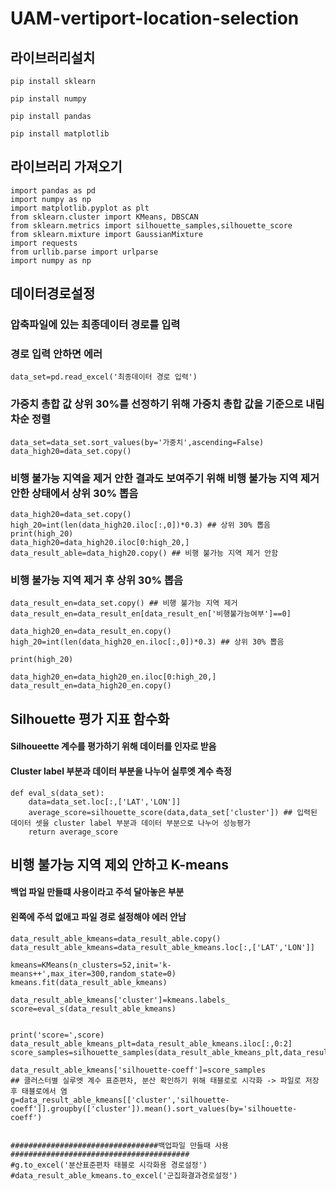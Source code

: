 # UAM-vertiport-location-selection
## 라이브러리설치
```
pip install sklearn
```
```
pip install numpy
```
```
pip install pandas
```
```
pip install matplotlib
```
## 라이브러리 가져오기
```
import pandas as pd
import numpy as np
import matplotlib.pyplot as plt
from sklearn.cluster import KMeans, DBSCAN
from sklearn.metrics import silhouette_samples,silhouette_score
from sklearn.mixture import GaussianMixture
import requests 
from urllib.parse import urlparse
import numpy as np
```
## 데이터경로설정 
### 압축파일에 있는 최종데이터 경로를 입력
### 경로 입력 안하면 에러
```
data_set=pd.read_excel('최종데이터 경로 입력')
```
### 가중치 총합 값 상위 30%를 선정하기 위해 가중치 총합 값을 기준으로 내림차순 정렬
```
data_set=data_set.sort_values(by='가중치',ascending=False)
data_high20=data_set.copy()
```
### 비행 불가능 지역을 제거 안한 결과도 보여주기 위해 비행 불가능 지역 제거 안한 상태에서 상위 30% 뽑음
```
data_high20=data_set.copy()
high_20=int(len(data_high20.iloc[:,0])*0.3) ## 상위 30% 뽑음 
print(high_20)
data_high20=data_high20.iloc[0:high_20,]
data_result_able=data_high20.copy() ## 비행 불가능 지역 제거 안함
```
### 비행 불가능 지역 제거 후 상위 30% 뽑음
```
data_result_en=data_set.copy() ## 비행 불가능 지역 제거
data_result_en=data_result_en[data_result_en['비행불가능여부']==0]

data_high20_en=data_result_en.copy()
high_20=int(len(data_high20_en.iloc[:,0])*0.3) ## 상위 30% 뽑음 

print(high_20)

data_high20_en=data_high20_en.iloc[0:high_20,]
data_result_en=data_high20_en.copy()
```
## Silhouette 평가 지표 함수화
#### Silhoueette 계수를 평가하기 위해 데이터를 인자로 받음
#### Cluster label 부분과 데이터 부분을 나누어 실루엣 계수 측정
```
def eval_s(data_set):
    data=data_set.loc[:,['LAT','LON']]
    average_score=silhouette_score(data,data_set['cluster']) ## 입력된 데이터 셋을 cluster label 부분과 데이터 부분으로 나누어 성능평가
    return average_score
```

## 비행 불가능 지역 제외 안하고 K-means
#### 백업 파일 만들떄 사용이라고 주석 달아놓은 부분
#### 왼쪽에 주석 없애고 파일 경로 설정해야 에러 안남
```
data_result_able_kmeans=data_result_able.copy()
data_result_able_kmeans=data_result_able_kmeans.loc[:,['LAT','LON']]

kmeans=KMeans(n_clusters=52,init='k-means++',max_iter=300,random_state=0)
kmeans.fit(data_result_able_kmeans)

data_result_able_kmeans['cluster']=kmeans.labels_
score=eval_s(data_result_able_kmeans)


print('score=',score)
data_result_able_kmeans_plt=data_result_able_kmeans.iloc[:,0:2]
score_samples=silhouette_samples(data_result_able_kmeans_plt,data_result_able_kmeans['cluster'])

data_result_able_kmeans['silhouette-coeff']=score_samples
## 클러스터별 실루엣 계수 표준편차, 분산 확인하기 위해 태블로로 시각화 -> 파일로 저장후 태블로에서 염
g=data_result_able_kmeans[['cluster','silhouette-coeff']].groupby(['cluster']).mean().sort_values(by='silhouette-coeff')


#################################백업파일 만들때 사용########################################
#g.to_excel('분산표준편차 태블로 시각화용 경로설정')
#data_result_able_kmeans.to_excel('군집화결과경로설정')
```
